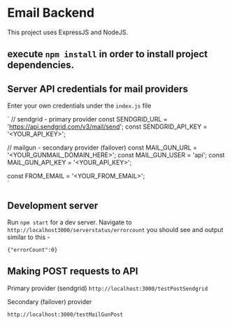 # Email Backend

This project uses ExpressJS and NodeJS.

## execute `npm install` in order to install project dependencies.

## Server API credentials for mail providers

Enter your own credentials under the `index.js` file

`
// sendgrid - primary provider
const SENDGRID_URL      = 'https://api.sendgrid.com/v3/mail/send';
const SENDGRID_API_KEY = '<YOUR_API_KEY>';  

// mailgun - secondary provider (failover)
const MAIL_GUN_URL     = '<YOUR_GUNMAIL_DOMAIN_HERE>';
const MAIL_GUN_USER    = 'api';
const MAIL_GUN_API_KEY = '<YOUR_API_KEY>';

const FROM_EMAIL       = '<YOUR_FROM_EMAIL>';  
`

## Development server
Run `npm start` for a dev server. Navigate to `http://localhost3000/serverstatus/errorcount` 
you should see and output similar to this - 

`{"errorCount":0}`

## Making POST requests to API

Primary provider (sendgrid)
`http://localhost:3000/testPostSendgrid`

Secondary (failover) provider

`http://localhost:3000/testMailGunPost`
